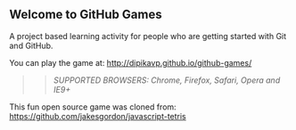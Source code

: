 ## Welcome to GitHub Games

A project based learning activity for people who are getting started with Git and GitHub.

You can play the game at: http://dipikavp.github.io/github-games/

>> _*SUPPORTED BROWSERS*: Chrome, Firefox, Safari, Opera and IE9+_

This fun open source game was cloned from: https://github.com/jakesgordon/javascript-tetris
